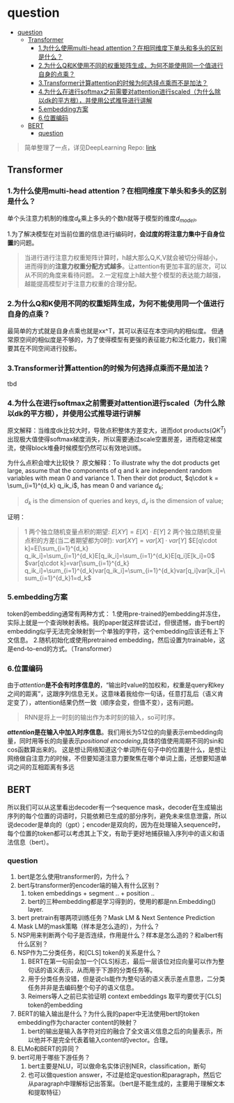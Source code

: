 # question
- [question](#question)
  - [Transformer](#transformer)
    - [1.为什么使用multi-head attention？在相同维度下单头和多头的区别是什么？](#1为什么使用multi-head-attention在相同维度下单头和多头的区别是什么)
    - [2.为什么Q和K使用不同的权重矩阵生成，为何不能使用同一个值进行自身的点乘？](#2为什么q和k使用不同的权重矩阵生成为何不能使用同一个值进行自身的点乘)
    - [3.Transformer计算attention的时候为何选择点乘而不是加法？](#3transformer计算attention的时候为何选择点乘而不是加法)
    - [4.为什么在进行softmax之前需要对attention进行scaled（为什么除以dk的平方根），并使用公式推导进行讲解](#4为什么在进行softmax之前需要对attention进行scaled为什么除以dk的平方根并使用公式推导进行讲解)
    - [5.embedding方案](#5embedding方案)
    - [6.位置编码](#6位置编码)
  - [BERT](#bert)
    - [question](#question-1)

> 简单整理了一点，详见DeepLearning Repo: [link](https://github.com/haooxia/DeepLearning-Notes)

## Transformer

### 1.为什么使用multi-head attention？在相同维度下单头和多头的区别是什么？

单个头注意力机制的维度$d_k$乘上多头的个数$h$就等于模型的维度$d_{model}$。

1.为了解决模型在对当前位置的信息进行编码时，**会过度的将注意力集中于自身位置**的问题。
> 当进行进行注意力权重矩阵计算时，h越大那么Q,K,V就会被切分得越小，进而得到的**注意力权重分配方式越多**。让attention有更加丰富的层次，可以从不同的角度来看待问题。
2.一定程度上h越大整个模型的表达能力越强，越能提高模型对于注意力权重的合理分配。

### 2.为什么Q和K使用不同的权重矩阵生成，为何不能使用同一个值进行自身的点乘？

最简单的方式就是自身点乘也就是xx^T，其可以表征在本空间内的相似度。
但通常原空间的相似度是不够的，为了使得模型有更强的表征能力和泛化能力，我们需要其在不同空间进行投影。

### 3.Transformer计算attention的时候为何选择点乘而不是加法？

tbd

### 4.为什么在进行softmax之前需要对attention进行scaled（为什么除以dk的平方根），并使用公式推导进行讲解

原文解释：当维度dk比较大时，导致点积整体方差变大，进而dot products($QK^T$)出现极大值使得softmax梯度消失，所以需要通过scale空置房差，进而稳定梯度流，使得block堆叠时候模型仍然可以有效地训练。

为什么点积会增大比较快？
原文解释：To illustrate why the dot products get large, assume that the components of q and k are independent random variables with mean 0 and variance 1. Then their dot product, $q\cdot k = \sum_{i=1}^{d_k} q_ik_i$, has mean 0 and variance $d_k$;

> $d_k$ is the dimension of queries and keys, $d_v$ is the dimension of value;

证明：
> 1 两个独立随机变量点积的期望: $E[XY]=E[X] \cdot E[Y]$
> 2 两个独立随机变量点积的方差(当二者期望都为0时): $var[XY]=var[X]\cdot var[Y]$
> $E[q\cdot k]=E[\sum_{i=1}^{d_k} q_ik_i]=\sum_{i=1}^{d_k}E[q_ik_i]=\sum_{i=1}^{d_k}E[q_i]E[k_i]=0$
> $var[q\cdot k]=var[\sum_{i=1}^{d_k} q_ik_i]=\sum_{i=1}^{d_k}var[q_ik_i]=\sum_{i=1}^{d_k}var[q_i]var[k_i]=\sum_{i=1}^{d_k}1=d_k$

### 5.embedding方案

token的embedding通常有两种方式：
1.使用pre-trained的embedding并冻住，实际上就是一个查询映射表格。我的paper就这样尝试过，但很遗憾，由于bert的embedding似乎无法完全映射到一个单独的字符，这个embedding应该还有上下文信息。
2.随机初始化或使用pretrained embedding，然后设置为trainable，这是end-to-end的方式。（Transformer）

### 6.位置编码

由于$attention$**是不会有时序信息的**，“输出时value的加权和，权重是query和key之间的距离”，这跟序列信息无关。这意味着我给你一句话，任意打乱后（语义肯定变了），attention结果仍然一致（顺序会变，但值不变），这有问题。
> RNN是将上一时刻的输出作为本时刻的输入，so可时序。

**$attention$是在输入中加入时序信息**。我们用长为512位的向量表示embedding向量，同时用等长的向量表示$positional\ encodeing$,具体的值使用周期不同的sin和cos函数算出来的。
这是想让网络知道这个单词所在句子中的位置是什么，是想让网络做自注意力的时候，不但要知道注意力要聚焦在哪个单词上面，还想要知道单词之间的互相距离有多远

## BERT

所以我们可以从这里看出decoder有一个sequence mask，decoder在生成输出序列的每个位置的词语时，只能依赖已生成的部分序列，避免未来信息泄露，所以说decoder是单向的（gpt）；encoder是双向的，因为在处理输入sequence时，每个位置的token都可以考虑其上下文，有助于更好地捕获输入序列中的语义和语法信息（bert）。

### question

1. bert是怎么使用transformer的，为什么？
2. bert与transformer的encoder端的输入有什么区别？
   1. token embeddings + segment .. + position ..
   2. bert的三种embedding都是学习得到的，使用的都是nn.Embedding() layer.
3. bert pretrain有哪两项训练任务？Mask LM & Next Sentence Prediction
4. Mask LM的mask策略（样本是怎么造的），为什么？
5. NSP用来判断两个句子是否连续，作用是什么？样本是怎么造的？和albert有什么区别？
6. NSP作为二分类任务，和[CLS] token的关系是什么？
   1. BERT在第一句前会加一个[CLS]标志，最后一层该位对应向量可以作为整句话的语义表示，从而用于下游的分类任务等。
   2. 用于分类任务没错，但是说cls能作为整句话的语义表示差点意思，二分类任务并非是去编码整个句子的语义信息。
   3. Reimers等人之前已实验证明 context embeddings 取平均要优于[CLS] token的embedding
7. BERT的输入输出是什么？为什么我的paper中无法使用bert的token embedding作为character content的映射？
   1. bert的输出是输入各字符对应的融合了全文语义信息之后的向量表示，所以他并不是完全代表着输入content的vector。合理。
8. ELMo和BERT的异同？
9. bert可用于哪些下游任务？
   1. bert主要是NLU，可以做命名实体识别NER，classification，断句
   2. 也可以做question answer，不过是给定question和paragraph，然后它从paragraph中理解标记出答案。（bert是不能生成的，主要用于理解文本和提取特征）